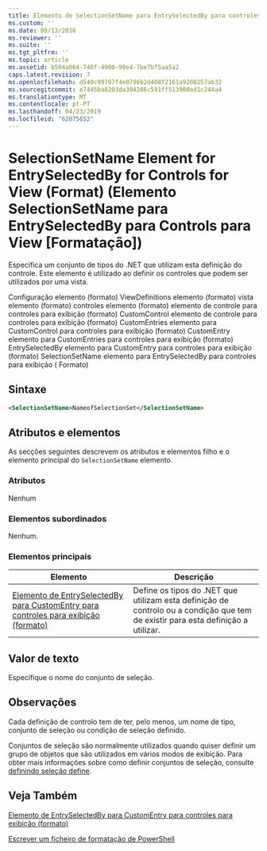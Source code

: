 ```yaml
---
title: Elemento de SelectionSetName para EntrySelectedBy para controles para exibição (formato) | Documentos da Microsoft
ms.custom: ''
ms.date: 09/13/2016
ms.reviewer: ''
ms.suite: ''
ms.tgt_pltfrm: ''
ms.topic: article
ms.assetid: b594a064-746f-4900-99e4-7be7bf5aa5a2
caps.latest.revision: 7
ms.openlocfilehash: d540c99707f4e0796b2d408f2161a9208257ab32
ms.sourcegitcommit: e7445ba8203da304286c591ff513900ad1c244a4
ms.translationtype: MT
ms.contentlocale: pt-PT
ms.lasthandoff: 04/23/2019
ms.locfileid: "62075652"
---
```

# <a name="selectionsetname-element-for-entryselectedby-for-controls-for-view-format"></a>SelectionSetName Element for EntrySelectedBy for Controls for View (Format) (Elemento SelectionSetName para EntrySelectedBy para Controls para View [Formatação])

Especifica um conjunto de tipos do .NET que utilizam esta definição do controle. Este elemento é utilizado ao definir os controles que podem ser utilizados por uma vista.

Configuração elemento (formato) ViewDefinitions elemento (formato) vista elemento (formato) controles elemento (formato) elemento de controle para controles para exibição (formato) CustomControl elemento de controle para controles para exibição (formato) CustomEntries elemento para CustomControl para controles para exibição (formato) CustomEntry elemento para CustomEntries para controles para exibição (formato) EntrySelectedBy elemento para CustomEntry para controles para exibição (formato) SelectionSetName elemento para EntrySelectedBy para controles para exibição ( Formato)

## <a name="syntax"></a>Sintaxe

```xml
<SelectionSetName>NameofSelectionSet</SelectionSetName>

```

## <a name="attributes-and-elements"></a>Atributos e elementos

As secções seguintes descrevem os atributos e elementos filho e o elemento principal do `SelectionSetName` elemento.

### <a name="attributes"></a>Atributos

Nenhum

### <a name="child-elements"></a>Elementos subordinados

Nenhum.

### <a name="parent-elements"></a>Elementos principais

|Elemento|Descrição|
|-------------|-----------------|
|[Elemento de EntrySelectedBy para CustomEntry para controles para exibição (formato)](./entryselectedby-element-for-customentry-for-controls-for-view-format.md)|Define os tipos do .NET que utilizam esta definição de controlo ou a condição que tem de existir para esta definição a utilizar.|

## <a name="text-value"></a>Valor de texto

Especifique o nome do conjunto de seleção.

## <a name="remarks"></a>Observações

Cada definição de controlo tem de ter, pelo menos, um nome de tipo, conjunto de seleção ou condição de seleção definido.

Conjuntos de seleção são normalmente utilizados quando quiser definir um grupo de objetos que são utilizados em vários modos de exibição. Para obter mais informações sobre como definir conjuntos de seleção, consulte [definindo seleção define](./defining-selection-sets.md).

## <a name="see-also"></a>Veja Também

[Elemento de EntrySelectedBy para CustomEntry para controles para exibição (formato)](./entryselectedby-element-for-customentry-for-controls-for-view-format.md)

[Escrever um ficheiro de formatação de PowerShell](./writing-a-powershell-formatting-file.md)
